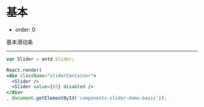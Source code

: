 # 基本

- order: 0

基本滑动条

---

````jsx
var Slider = antd.Slider;

React.render(
<div className="sliderContainer">
  <Slider />
  <Slider value={65} disabled />
</div>
, document.getElementById('components-slider-demo-basic'));
````

<style>
/*  .sliderContainer p {
	margin-bottom: 10px;
  }
  .sliderContainer .ant-slider {
	margin-bottom: 45px;
  }
   .sliderContainer .ant-slider:last-child {
	margin-bottom: 0;
  }*/
</style>